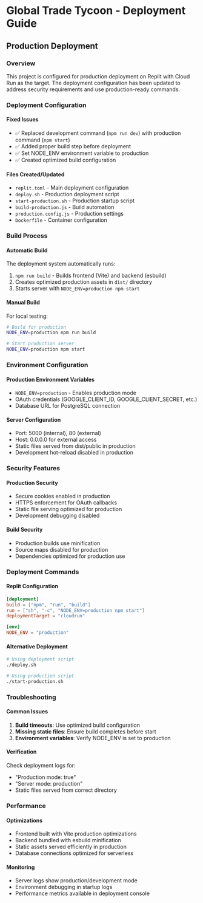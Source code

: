 # Global Trade Tycoon - Deployment Guide

## Production Deployment

### Overview
This project is configured for production deployment on Replit with Cloud Run as the target. The deployment configuration has been updated to address security requirements and use production-ready commands.

### Deployment Configuration

#### Fixed Issues
- ✅ Replaced development command (`npm run dev`) with production command (`npm start`)
- ✅ Added proper build step before deployment
- ✅ Set NODE_ENV environment variable to production
- ✅ Created optimized build configuration

#### Files Created/Updated
- `replit.toml` - Main deployment configuration
- `deploy.sh` - Production deployment script
- `start-production.sh` - Production startup script
- `build-production.js` - Build automation
- `production.config.js` - Production settings
- `Dockerfile` - Container configuration

### Build Process

#### Automatic Build
The deployment system automatically runs:
1. `npm run build` - Builds frontend (Vite) and backend (esbuild)
2. Creates optimized production assets in `dist/` directory
3. Starts server with `NODE_ENV=production npm start`

#### Manual Build
For local testing:
```bash
# Build for production
NODE_ENV=production npm run build

# Start production server
NODE_ENV=production npm start
```

### Environment Configuration

#### Production Environment Variables
- `NODE_ENV=production` - Enables production mode
- OAuth credentials (GOOGLE_CLIENT_ID, GOOGLE_CLIENT_SECRET, etc.)
- Database URL for PostgreSQL connection

#### Server Configuration
- Port: 5000 (internal), 80 (external)
- Host: 0.0.0.0 for external access
- Static files served from dist/public in production
- Development hot-reload disabled in production

### Security Features

#### Production Security
- Secure cookies enabled in production
- HTTPS enforcement for OAuth callbacks
- Static file serving optimized for production
- Development debugging disabled

#### Build Security
- Production builds use minification
- Source maps disabled for production
- Dependencies optimized for production use

### Deployment Commands

#### Replit Configuration
```toml
[deployment]
build = ["npm", "run", "build"]
run = ["sh", "-c", "NODE_ENV=production npm start"]
deploymentTarget = "cloudrun"

[env]
NODE_ENV = "production"
```

#### Alternative Deployment
```bash
# Using deployment script
./deploy.sh

# Using production script
./start-production.sh
```

### Troubleshooting

#### Common Issues
1. **Build timeouts**: Use optimized build configuration
2. **Missing static files**: Ensure build completes before start
3. **Environment variables**: Verify NODE_ENV is set to production

#### Verification
Check deployment logs for:
- "Production mode: true"
- "Server mode: production"
- Static files served from correct directory

### Performance

#### Optimizations
- Frontend built with Vite production optimizations
- Backend bundled with esbuild minification
- Static assets served efficiently in production
- Database connections optimized for serverless

#### Monitoring
- Server logs show production/development mode
- Environment debugging in startup logs
- Performance metrics available in deployment console
